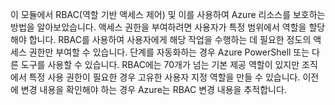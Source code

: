 이 모듈에서 RBAC(역할 기반 액세스 제어) 및 이를 사용하여 Azure 리소스를 보호하는 방법을 알아보았습니다. 액세스 권한을 부여하려면 사용자가 특정 범위에서 역할을 할당해야 합니다. RBAC를 사용하여 사용자에게 해당 작업을 수행하는 데 필요한 정도의 액세스 권한만 부여할 수 있습니다. 단계를 자동화하는 경우 Azure PowerShell 또는 다른 도구를 사용할 수 있습니다. RBAC에는 70개가 넘는 기본 제공 역할이 있지만 조직에서 특정 사용 권한이 필요한 경우 고유한 사용자 지정 역할을 만들 수 있습니다. 이전에 변경 내용을 확인해야 하는 경우 Azure는 RBAC 변경 내용을 추적합니다.
